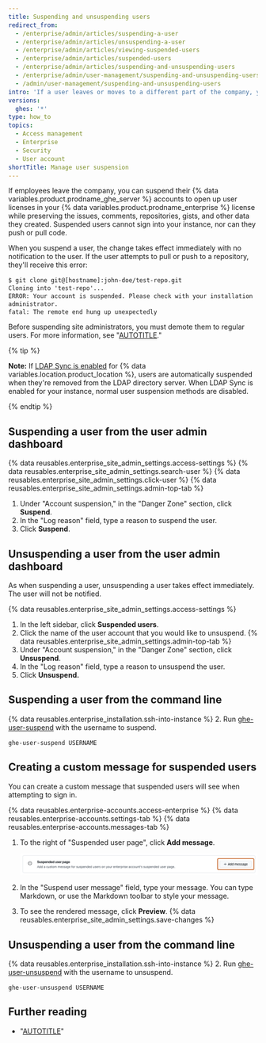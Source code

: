```yaml
---
title: Suspending and unsuspending users
redirect_from:
  - /enterprise/admin/articles/suspending-a-user
  - /enterprise/admin/articles/unsuspending-a-user
  - /enterprise/admin/articles/viewing-suspended-users
  - /enterprise/admin/articles/suspended-users
  - /enterprise/admin/articles/suspending-and-unsuspending-users
  - /enterprise/admin/user-management/suspending-and-unsuspending-users
  - /admin/user-management/suspending-and-unsuspending-users
intro: 'If a user leaves or moves to a different part of the company, you should remove or modify their ability to access {% data variables.location.product_location %}.'
versions:
  ghes: '*'
type: how_to
topics:
  - Access management
  - Enterprise
  - Security
  - User account
shortTitle: Manage user suspension
---
```

If employees leave the company, you can suspend their {% data variables.product.prodname_ghe_server %} accounts to open up user licenses in your {% data variables.product.prodname_enterprise %} license while preserving the issues, comments, repositories, gists, and other data they created. Suspended users cannot sign into your instance, nor can they push or pull code.

When you suspend a user, the change takes effect immediately with no notification to the user. If the user attempts to pull or push to a repository, they'll receive this error:

```shell
$ git clone git@[hostname]:john-doe/test-repo.git
Cloning into 'test-repo'...
ERROR: Your account is suspended. Please check with your installation administrator.
fatal: The remote end hung up unexpectedly
```

Before suspending site administrators, you must demote them to regular users. For more information, see "[AUTOTITLE](/admin/user-management/managing-users-in-your-enterprise/promoting-or-demoting-a-site-administrator)."

{% tip %}

**Note:** If [LDAP Sync is enabled](/admin/identity-and-access-management/using-ldap-for-enterprise-iam/using-ldap#enabling-ldap-sync) for {% data variables.location.product_location %}, users are automatically suspended when they're removed from the LDAP directory server. When LDAP Sync is enabled for your instance, normal user suspension methods are disabled.

{% endtip %}

## Suspending a user from the user admin dashboard

{% data reusables.enterprise_site_admin_settings.access-settings %}
{% data reusables.enterprise_site_admin_settings.search-user %}
{% data reusables.enterprise_site_admin_settings.click-user %}
{% data reusables.enterprise_site_admin_settings.admin-top-tab %}
1. Under "Account suspension," in the "Danger Zone" section, click **Suspend**.
1. In the "Log reason" field, type a reason to suspend the user.
1. Click **Suspend**.

## Unsuspending a user from the user admin dashboard

As when suspending a user, unsuspending a user takes effect immediately. The user will not be notified.

{% data reusables.enterprise_site_admin_settings.access-settings %}
1. In the left sidebar, click **Suspended users**.
1. Click the name of the user account that you would like to unsuspend.
{% data reusables.enterprise_site_admin_settings.admin-top-tab %}
1. Under "Account suspension," in the "Danger Zone" section, click **Unsuspend**.
1. In the "Log reason" field, type a reason to unsuspend the user.
1. Click **Unsuspend.**

## Suspending a user from the command line

{% data reusables.enterprise_installation.ssh-into-instance %}
2. Run [ghe-user-suspend](/admin/configuration/configuring-your-enterprise/command-line-utilities#ghe-user-suspend) with the username to suspend.

   ```shell
   ghe-user-suspend USERNAME
   ```

## Creating a custom message for suspended users

You can create a custom message that suspended users will see when attempting to sign in.

{% data reusables.enterprise-accounts.access-enterprise %}
{% data reusables.enterprise-accounts.settings-tab %}
{% data reusables.enterprise-accounts.messages-tab %}
1. To the right of "Suspended user page", click **Add message**.

   ![Screenshot of the "Suspend user page" section of the "Messages" settings. A button, labeled with a plus icon and "Add message," is highlighted with an orange outline.](/assets/images/enterprise/site-admin-settings/add-message.png)
1. In the "Suspend user message" field, type your message. You can type Markdown, or use the Markdown toolbar to style your message.
1. To see the rendered message, click **Preview**.
{% data reusables.enterprise_site_admin_settings.save-changes %}

## Unsuspending a user from the command line

{% data reusables.enterprise_installation.ssh-into-instance %}
2. Run [ghe-user-unsuspend](/admin/configuration/configuring-your-enterprise/command-line-utilities#ghe-user-unsuspend) with the username to unsuspend.

   ```shell
   ghe-user-unsuspend USERNAME
   ```

## Further reading
- "[AUTOTITLE](/rest/enterprise-admin#suspend-a-user)"
